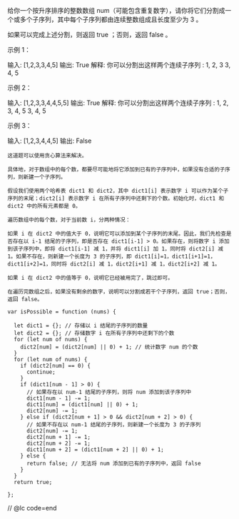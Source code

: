 给你一个按升序排序的整数数组 num（可能包含重复数字），请你将它们分割成一个或多个子序列，其中每个子序列都由连续整数组成且长度至少为 3 。

如果可以完成上述分割，则返回 true ；否则，返回 false 。

示例 1：

输入: [1,2,3,3,4,5]
输出: True
解释:
你可以分割出这样两个连续子序列 :
1, 2, 3
3, 4, 5

示例 2：

输入: [1,2,3,3,4,4,5,5]
输出: True
解释:
你可以分割出这样两个连续子序列 :
1, 2, 3, 4, 5
3, 4, 5

示例 3：

输入: [1,2,3,4,4,5]
输出: False
```
这道题可以使用贪心算法来解决。

具体地，对于数组中的每个数，都要尽可能地将它添加到已有的子序列中，如果没有合适的子序列，则新建一个子序列。

假设我们使用两个哈希表 dict1 和 dict2，其中 dict1[i] 表示数字 i 可以作为某个子序列的末尾；dict2[i] 表示数字 i 在所有子序列中还剩下的个数。初始化时，dict1 和 dict2 中的所有元素都是 0。

遍历数组中的每个数，对于当前数 i，分两种情况：

如果 i 在 dict2 中的值大于 0，说明它可以添加到某个子序列的末尾。因此，我们先检查是否存在以 i-1 结尾的子序列，即是否存在 dict1[i-1] > 0。如果存在，则将数字 i 添加到该子序列中，即将 dict1[i-1] 减 1，并将 dict1[i] 加 1，同时将 dict2[i] 减 1。如果不存在，则新建一个长度为 3 的子序列，即 dict1[i]=1，dict1[i+1]=1，dict1[i+2]=1，同时将 dict2[i] 减 1，dict2[i+1] 减 1，dict2[i+2] 减 1。

如果 i 在 dict2 中的值等于 0，说明它已经被用完了，跳过即可。

在遍历完数组之后，如果没有剩余的数字，说明可以分割成若干个子序列，返回 true；否则，返回 false。
```
```
var isPossible = function (nums) {

  let dict1 = {}; // 存储以 i 结尾的子序列的数量
  let dict2 = {}; // 存储数字 i 在所有子序列中还剩下的个数
  for (let num of nums) {
    dict2[num] = (dict2[num] || 0) + 1; // 统计数字 num 的个数
  }
  for (let num of nums) {
    if (dict2[num] == 0) {
      continue;
    }
    if (dict1[num - 1] > 0) {
      // 如果存在以 num-1 结尾的子序列，则将 num 添加到该子序列中
      dict1[num - 1] -= 1;
      dict1[num] = (dict1[num] || 0) + 1;
      dict2[num] -= 1;
    } else if (dict2[num + 1] > 0 && dict2[num + 2] > 0) {
      // 如果不存在以 num-1 结尾的子序列，则新建一个长度为 3 的子序列
      dict2[num] -= 1;
      dict2[num + 1] -= 1;
      dict2[num + 2] -= 1;
      dict1[num + 2] = (dict1[num + 2] || 0) + 1;
    } else {
      return false; // 无法将 num 添加到已有的子序列中，返回 false
    }
  }
  return true;

};
```
// @lc code=end

